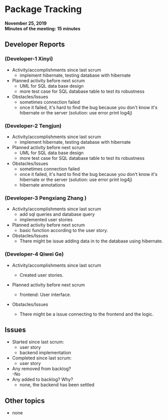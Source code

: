 #   Package Tracking
__November 25, 2019__  
__Minutes of the meeting:__ __15 minutes__
##  Developer Reports

###  (Developer-1 Xinyi)

-   Activity/accomplishments since last scrum
    -  implement hibernate, testing database with hibernate
-   Planned activity before next scrum
    -  UML for SQL data base design
    -  more test case for SQL database table to test its robustness
-   Obstacles/Issues
    -   sometimes connection failed
    -   once it failed, it's hard to find the bug because you don't know it's hibernate or the server
    (solution: use error print log4j)
 
###  (Developer-2 Tengjun)

-   Activity/accomplishments since last scrum
    -  implement hibernate, testing database with hibernate
-   Planned activity before next scrum
    -  UML for SQL data base design
    -  more test case for SQL database table to test its robustness
-   Obstacles/Issues
    -  sometimes connection failed
    -  once it failed, it's hard to find the bug because you don't know it's hibernate or the server
        (solution: use error print log4j) 
    -   hibernate annotations
   
  

###  (Developer-3 Pengxiang Zhang )

-   Activity/accomplishments since last scrum
    -   add sql queries and database query
    -   implemented user stories
-   Planned activity before next scrum
    -  basic function according to the user story.
-   Obstacles/Issues
    -   There might be issue adding data in to the database using hibernate.
 

###  (Developer-4 Qiwei Ge)

-   Activity/accomplishments since last scrum
    -   Created user stories.

-   Planned activity before next scrum
    -   frontend: User interface.

-   Obstacles/Issues
    -   There might be a issue connecting to the frontend and the logic.

##  Issues

-   Started since last scrum:
    -  user story
    -   backend implementation
-   Completed since last scrum:
    -    user story
-   Any removed from backlog?  
    -No
-   Any added to backlog? Why?  
      - none, the backend has been settled 
##  Other topics
- none

